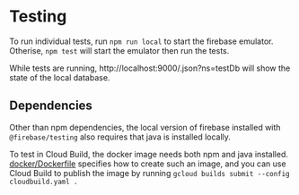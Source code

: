# Testing

To run individual tests, run `npm run local` to start the firebase emulator. Otherise, `npm test` will start the emulator then run the tests.

While tests are running, http://localhost:9000/.json?ns=testDb will show the state of the local database.

## Dependencies

Other than npm dependencies, the local version of firebase installed with `@firebase/testing` also requires that java is installed locally.

To test in Cloud Build, the docker image needs both npm and java installed. [docker/Dockerfile](docker/cloudbuild.yaml) specifies how to create such an image, and you can use Cloud Build to publish the image by running `gcloud builds submit --config cloudbuild.yaml .`
